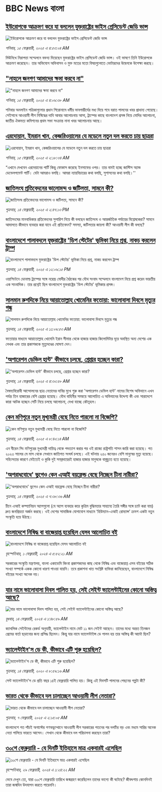 # BBC News বাংলা## [ইউরোপকে আক্রমণ করে যা বললেন যুক্তরাষ্ট্রের ভাইস প্রেসিডেন্ট জেডি ভান্স](https://www.bbc.com/bengali/articles/ce9nk03gx0ko?at_campaign=githubrss)![ইউরোপকে আক্রমণ করে যা বললেন যুক্তরাষ্ট্রের ভাইস প্রেসিডেন্ট জেডি ভান্স](https://ichef.bbci.co.uk/ace/standard/240/cpsprodpb/35eb/live/bae43770-eb59-11ef-b262-437475a7a690.jpg)_শনিবার, ১৫ ফেব্রুয়ারী, ২০২৫ এ ৪:৫৩:০৪ AM_মিউনিখে নিরাপত্তা সম্মেলনে বক্তব্য দিয়েছেন যুক্তরাষ্ট্রের ভাইস প্রেসিডেন্ট জেডি ভান্স। ওই ভাষণে তিনি ইউরোপকে আক্রমণ করেছেন। তার অভিযোগ অভিবাসন ও মুক্ত মতের মতো  বিষয়গুলোতে ভোটারদের উদ্বেগকে উপেক্ষা করছে।## ["নাহলে জনগণ আমাদের ক্ষমা করবে না"](https://www.bbc.com/bengali/articles/cly9k7mjw92o?at_campaign=githubrss)!["নাহলে জনগণ আমাদের ক্ষমা করবে না"](https://ichef.bbci.co.uk/ace/standard/240/cpsprodpb/a15a/live/98b9d330-eb54-11ef-a588-fb1eb6bf8e6f.png)_শনিবার, ১৫ ফেব্রুয়ারী, ২০২৫ এ ৪:০৯:৩৮ AM_শনিবার অনলাইন পত্রিকাগুলোর প্রধান শিরোনামে ধর্মীয় ভাবগাম্ভীর্যের মধ্য দিয়ে শবে বরাত পালনের খবর প্রাধান্য পেয়েছে। সেইসাথে আওয়ামী লীগ নিষিদ্ধের দাবি আবার আলোচনায় আসা,  ট্রাম্পের কাছে বাংলাদেশ প্রসঙ্গ নিয়ে মোদির আলোচনা, জাতীয় ঐকমত্য কমিশনের প্রথম সভা সংক্রান্ত নানা খবর আলোচনায় আছে।## [এরদোয়ান, ইমরান খান, কেজরিওয়ালের যে মডেলে নতুন দল করতে চায় ছাত্ররা ](https://www.bbc.com/bengali/articles/c8xqz4l08vlo?at_campaign=githubrss)![এরদোয়ান, ইমরান খান, কেজরিওয়ালের যে মডেলে নতুন দল করতে চায় ছাত্ররা ](https://ichef.bbci.co.uk/ace/standard/240/cpsprodpb/10dc/live/f5609a90-ead4-11ef-bd1b-d536627785f2.jpg)_শনিবার, ১৫ ফেব্রুয়ারী, ২০২৫ এ ২:১৮:৩৪ AM_“এখানে দেখবেন এরদেয়ানের পার্টি কিন্তু ফোকাস করেছে ইনসাফের ওপর। তার নামই হচ্ছে জাস্টিস অ্যান্ড ডেভেলপমেন্ট পার্টি। যেটা আমরাও বলছি। আমরা ন্যায়বিচারের কথা বলছি, সুশাসনের কথা বলছি।''## [জাতিসংঘ প্রতিবেদনের ভালোমন্দ ও জটিলতা, সামনে কী?](https://www.bbc.com/bengali/articles/c87dzqj8z38o?at_campaign=githubrss)![জাতিসংঘ প্রতিবেদনের ভালোমন্দ ও জটিলতা, সামনে কী?](https://ichef.bbci.co.uk/ace/standard/240/cpsprodpb/180f/live/c69edbc0-eab3-11ef-80bb-c173c17a1e53.jpg)_শুক্রবার, ১৪ ফেব্রুয়ারী, ২০২৫ এ ২:৪৭:১৩ PM_জাতিসংঘের মানবাধিকার প্রতিবেদনের সুপারিশ নিয়ে কী বলছেন জাতিসংঘ ও আন্তর্জাতিক পর্যায়ের বিশ্লেষকেরা? সামনে আদালতে কীভাবে ব্যবহার করা যাবে এই প্রতিবেদন? সমস্যা, জটিলতার জায়গা কী? আওয়ামী লীগ কী বলছে?## [বাংলাদেশে পালাবদলে যুক্তরাষ্ট্রের 'ডিপ স্টেটের' ভূমিকা নিয়ে প্রশ্ন, নাকচ করলেন ট্রাম্প ](https://www.bbc.com/bengali/articles/crkey13vxr6o?at_campaign=githubrss)![বাংলাদেশে পালাবদলে যুক্তরাষ্ট্রের 'ডিপ স্টেটের' ভূমিকা নিয়ে প্রশ্ন, নাকচ করলেন ট্রাম্প ](https://ichef.bbci.co.uk/ace/standard/240/cpsprodpb/7606/live/190e0710-eab3-11ef-bd1b-d536627785f2.jpg)_শুক্রবার, ১৪ ফেব্রুয়ারী, ২০২৫ এ ১২:০৯:১৫ PM_ওয়াশিংটনে ডোনাল্ড ট্রাম্পের সঙ্গে নরেন্দ্র মোদীর বৈঠকের পর যৌথ সংবাদ সম্মেলনে বাংলাদেশ নিয়ে প্রশ্ন করেন ভারতীয় এক সাংবাদিক। তার প্রশ্নেই ছিল বাংলাদেশে যুক্তরাষ্ট্রের 'ডিপ স্টেটের' ভূমিকার প্রসঙ্গ।## [সালমান রুশদিকে নিয়ে আয়াতোল্লাহ খোমেনির ফতোয়া: ভালোবাসা দিবসে মৃত্যুর গন্ধ](https://www.bbc.com/bengali/articles/c1ezxq9x7qdo?at_campaign=githubrss)![সালমান রুশদিকে নিয়ে আয়াতোল্লাহ খোমেনির ফতোয়া: ভালোবাসা দিবসে মৃত্যুর গন্ধ](https://ichef.bbci.co.uk/ace/standard/240/cpsprodpb/5c52/live/56d7bbd0-eaaf-11ef-a819-277e390a7a08.jpg)_শুক্রবার, ১৪ ফেব্রুয়ারী, ২০২৫ এ ১১:০৯:৫৩ AM_ফতোয়ার মাধ্যমে আয়াতোল্লাহ খোমেনি ইরান সীমান্ত থেকে হাজার হাজার কিলোমিটার দূরে অবস্থিত অন্য দেশের এক লেখক এবং তার প্রকাশককে মৃত্যুদণ্ডের ঘোষণা দেন।## ['অপারেশন ডেভিল হান্ট' কীভাবে চলছে, গ্রেপ্তার হচ্ছেন কারা?](https://www.bbc.com/bengali/articles/c07k38j7g77o?at_campaign=githubrss)!['অপারেশন ডেভিল হান্ট' কীভাবে চলছে, গ্রেপ্তার হচ্ছেন কারা?](https://ichef.bbci.co.uk/ace/standard/240/cpsprodpb/7fe4/live/8d908ea0-ea27-11ef-a319-fb4e7360c4ec.jpg)_শুক্রবার, ১৪ ফেব্রুয়ারী, ২০২৫ এ ৪:৩০:৫৮ AM_বৈষম্যবিরোধী আন্দোলনের ছাত্র নেতাদের দাবির মুখে শুরু করা 'অপারেশন ডেভিল হান্ট' নামের বিশেষ অভিযানে এখন পর্যন্ত তিন হাজারের বেশি গ্রেপ্তার হয়েছে। যৌথ বাহিনীর সমন্বয়ে আলোচিত এ অভিযানের উদ্দেশ্য কী এবং সারাদেশে কারা আটক হচ্ছেন সেটি নিয়ে চলছে আলোচনা, দেখা যাচ্ছে কৌতূহল।## [কেন মণিপুরে নতুন মুখ্যমন্ত্রী বেছে নিতে পারলো না বিজেপি?](https://www.bbc.com/bengali/articles/cq5gn78l54zo?at_campaign=githubrss)![কেন মণিপুরে নতুন মুখ্যমন্ত্রী বেছে নিতে পারলো না বিজেপি?](https://ichef.bbci.co.uk/ace/standard/240/cpsprodpb/3ffc/live/36b56f80-ea9d-11ef-bd1b-d536627785f2.jpg)_শুক্রবার, ১৪ ফেব্রুয়ারী, ২০২৫ এ ৮:৪০:১৪ AM_এন বীরেন সিং মণিপুরের মুখ্যমন্ত্রী দায়িত্ব থেকে পদত্যাগ করার পর ওই রাজ্যে রাষ্ট্রপতি শাসন জারি করা হয়েছে। গত ২০২৩ সালের মে মাস থেকে সেখানে জাতিগত সংঘর্ষ চলছে। এই ঘটনায় ২৫০ জনেরও বেশি মানুষের মৃত্যু হয়েছে। সহিংসতার কারণে মেইতেই ও কুকি দুই সম্প্রদায়েরই হাজার হাজার মানুষকে বাস্তুচ্যুত হতে হয়েছে।## ['অপরাধবোধে' ভুগেও কেন এআই বয়ফ্রেন্ড বেছে নিচ্ছেন চীনা নারীরা?](https://www.bbc.com/bengali/articles/cvg9xkxw5lgo?at_campaign=githubrss)!['অপরাধবোধে' ভুগেও কেন এআই বয়ফ্রেন্ড বেছে নিচ্ছেন চীনা নারীরা?](https://ichef.bbci.co.uk/ace/standard/240/cpsprodpb/6aee/live/ace47190-e9f0-11ef-a819-277e390a7a08.png)_শুক্রবার, ১৪ ফেব্রুয়ারী, ২০২৫ এ ৭:৩৮:৩৬ AM_চীনে এআই কম্প্যানিয়ন অ্যাপগুলো (যে অ্যাপ ব্যবহার করে কৃত্রিম বুদ্ধিমত্তার সাহায্যে তৈরি সঙ্গীর সঙ্গে চ্যাট করা যায়) দ্রুত জনপ্রিয়তা অর্জন করছে। ওই দেশের সামাজিক যোগাযোগ মাধ্যমে  ‘হিউম্যান-এআই রোম্যান্স’ ক্রমশ একটা নতুন সংস্কৃতি হয়ে উঠছে।## [বাংলাদেশে নিষিদ্ধ বা বাজেয়াপ্ত হয়েছিল যেসব আলোচিত বই](https://www.bbc.com/bengali/articles/cv2l3d4p3d1o?at_campaign=githubrss)![বাংলাদেশে নিষিদ্ধ বা বাজেয়াপ্ত হয়েছিল যেসব আলোচিত বই](https://ichef.bbci.co.uk/ace/standard/240/cpsprodpb/274e/live/e13c45e0-b92b-11ee-ace0-c35c1b4f6d82.jpg)_বৃহস্পতিবার, ১ ফেব্রুয়ারী, ২০২৪ এ ৫:৫২:২১ AM_সরকারের সংস্কৃতি মন্ত্রণালয়, বাংলা একাডেমি কিংবা প্রকাশকদের কাছ থেকে নিষিদ্ধ এবং বাজেয়াপ্ত এসব বইয়ের সঠিক সংখ্যা সম্পর্কে একক কোনো ধারণা পাওয়া যায়নি। তবে প্রকাশনা খাত সংশ্লিষ্ট ব্যক্তিরা জানিয়েছেন, বাংলাদেশে নিষিদ্ধ বইয়ের সংখ্যা অনেক নয়।## [যার নামে ভালোবাসা দিবস পালিত হয়, সেই সেইন্ট ভ্যালেন্টাইনের কোনো অস্তিত্ব আছে?](https://www.bbc.com/bengali/articles/cek7y4x5zxyo?at_campaign=githubrss)![যার নামে ভালোবাসা দিবস পালিত হয়, সেই সেইন্ট ভ্যালেন্টাইনের কোনো অস্তিত্ব আছে?](https://ichef.bbci.co.uk/ace/standard/240/cpsprodpb/eba5/live/968acc00-ca7f-11ee-ace0-c35c1b4f6d82.jpg)_বুধবার, ১৪ ফেব্রুয়ারী, ২০২৪ এ ১:৪৮:৫৯ AM_ক্যাথলিক সেইন্টদের রেকর্ড অনুযায়ী, ভ্যালেন্টাইন নামে মোট ১১ জন সেইন্ট আছেন। তাদের মধ্যে অন্তত তিনজন প্রেমের বার্তা ছড়ানোর জন্য প্রসিদ্ধ ছিলেন। কিন্তু যার নামে ভ্যালেন্টাইন্স ডে পালন হয় তার অস্তিত্ব কী আদৌ ছিল?## [ভ্যালেন্টাইন'স ডে কী, কীভাবে এটি শুরু হয়েছিল?](https://www.bbc.com/bengali/news-51499093?at_campaign=githubrss)![ভ্যালেন্টাইন'স ডে কী, কীভাবে এটি শুরু হয়েছিল?](https://ichef.bbci.co.uk/ace/standard/240/cpsprodpb/17E99/production/_94254979_istock-504075546.jpg)_শুক্রবার, ১৪ ফেব্রুয়ারী, ২০২০ এ ৮:৫৯:১৬ AM_সেন্ট ভ্যালেন্টাইন'স ডে প্রতি বছর ১৪ই ফেব্রুয়ারি পালিত হয়। কিন্তু এই দিবসটি পালনের পেছনের গল্পটা কী?## [ভারত থেকে কীভাবে দল চালাচ্ছেন আওয়ামী লীগ নেতারা?](https://www.bbc.com/bengali/articles/c5yd5rlqqq0o?at_campaign=githubrss)![ভারত থেকে কীভাবে দল চালাচ্ছেন আওয়ামী লীগ নেতারা?](https://ichef.bbci.co.uk/ace/standard/240/cpsprodpb/8d5e/live/3642ed20-e2d2-11ef-bd1b-d536627785f2.jpg)_শুক্রবার, ৭ ফেব্রুয়ারী, ২০২৫ এ ২:১৫:০৫ AM_বাংলাদেশে গত পাঁচই অগাস্টের গণঅভ্যুথ্থানে আওয়ামী লীগ সরকারের পতনের পর দলটির বড় এবং মধ্যম সারির অনেক নেতা পালিয়ে ভারতে আসেন। সেখান থেকে কীভাবে দল পরিচালনা করছেন তারা?## [৩০শে ফেব্রুয়ারি - যে দিনটি ইতিহাসে মাত্র একবারই এসেছিল](https://www.bbc.com/bengali/articles/cz4d70ql8pgo?at_campaign=githubrss)![৩০শে ফেব্রুয়ারি - যে দিনটি ইতিহাসে মাত্র একবারই এসেছিল](https://ichef.bbci.co.uk/ace/standard/240/cpsprodpb/3925/live/5c43f020-d62e-11ee-8f28-259790e80bba.jpg)_বৃহস্পতিবার, ২৯ ফেব্রুয়ারী, ২০২৪ এ ১:২৪:২২ AM_ভেবে দেখুন তো, যারা ৩০শে ফেব্রুয়ারি তারিখে জন্মগ্রহণ করেছিলেন তাদের ভাগ্যে কী ঘটেছে? জীবদ্দশায় কোনদিনই তারা জন্মদিন উদযাপন করতে পারেননি।